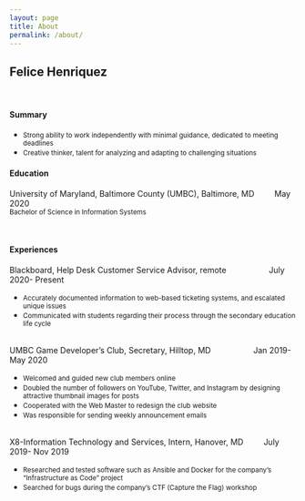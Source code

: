 ```yaml
---
layout: page
title: About
permalink: /about/
---
```




## <strong> Felice Henriquez </strong>
<br>	

#### <strong> Summary </strong>
* <small>Strong ability to work independently with minimal guidance, dedicated to meeting deadlines</small>
* <small>Creative thinker, talent for analyzing and adapting to challenging situations </small> <br>	


#### <strong> Education </strong>
<p> University of Maryland, Baltimore County (UMBC), Baltimore, MD &nbsp; &nbsp;  &nbsp; &nbsp; May 2020<br>		
<small>Bachelor of Science in Information Systems	 &nbsp; &nbsp; &nbsp; &nbsp;  &nbsp; &nbsp;  </small> </p><br>	


#### Experiences
Blackboard, Help Desk Customer Service Advisor, remote	&nbsp; &nbsp; &nbsp; &nbsp;	&nbsp; &nbsp; &nbsp;	&nbsp; &nbsp; 	July 2020- Present 
* <small>Accurately documented information to web-based ticketing systems, and escalated unique issues </small> 
* <small>Communicated with students regarding their process through the secondary education life cycle</small> <br>	<br>	
      
UMBC Game Developer’s Club, Secretary, Hilltop, MD	&nbsp; &nbsp; &nbsp; &nbsp;	&nbsp; &nbsp;  &nbsp;   &nbsp;  &nbsp; 		Jan 2019- May 2020 
* <small> Welcomed and guided new club members online </small> 
* <small>Doubled the number of followers on YouTube, Twitter, and Instagram by designing attractive thumbnail images for posts </small> 
* <small>Cooperated with the Web Master to redesign the club website</small> 
* <small>Was responsible for sending weekly announcement emails </small> <br>	<br>	
      

X8-Information Technology and Services, Intern, Hanover, MD	&nbsp; &nbsp; &nbsp; &nbsp; 	July 2019- Nov 2019
* <small>Researched and tested software such as Ansible and Docker for the company’s “Infrastructure as Code” project</small> 
* <small>Searched for bugs during the company’s CTF (Capture the Flag) workshop</small> 